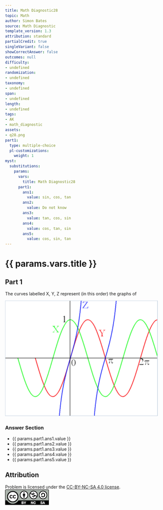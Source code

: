```yaml
---
title: Math Diagnostic28
topic: Math
author: Simon Bates
source: Math Diagnostic
template_version: 1.3
attribution: standard
partialCredit: true
singleVariant: false
showCorrectAnswer: false
outcomes: null
difficulty:
- undefined
randomization:
- undefined
taxonomy:
- undefined
span:
- undefined
length:
- undefined
tags:
- AK
- math_diagnostic
assets:
- q28.png
part1:
  type: multiple-choice
  pl-customizations:
    weight: 1
myst:
  substitutions:
    params:
      vars:
        title: Math Diagnostic28
      part1:
        ans1:
          value: sin, cos, tan
        ans2:
          value: Do not know
        ans3:
          value: tan, cos, sin
        ans4:
          value: cos, tan, sin
        ans5:
          value: cos, sin, tan
---
```

# {{ params.vars.title }}

## Part 1

The curves labelled X, Y, Z represent (in this order) the graphs of

<img src = "q28.png" alt = "Graph X starts on the X axis, trends downward, then upward to y equals one. It completes two full cycles, ending on the X axis. Graph Y starts on the X axis, trends downward, then upward to y equals one. It completes one and a half cycles, ending at y equals one. Graph Z consists of two horizontal lines with a slight bend, starting at the origin and at pi on the X axis." width = 500px>

### Answer Section

- {{ params.part1.ans1.value }}
- {{ params.part1.ans2.value }}
- {{ params.part1.ans3.value }}
- {{ params.part1.ans4.value }}
- {{ params.part1.ans5.value }}

## Attribution

Problem is licensed under the [CC-BY-NC-SA 4.0 license](https://creativecommons.org/licenses/by-nc-sa/4.0/).<br> ![The Creative Commons 4.0 license requiring attribution-BY, non-commercial-NC, and share-alike-SA license.](https://raw.githubusercontent.com/firasm/bits/master/by-nc-sa.png)